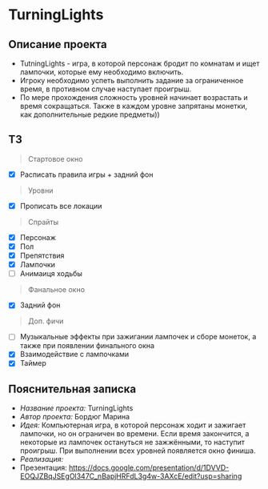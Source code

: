 # TurningLights

## Описание проекта
* TutningLights - игра, в которой персонаж бродит по комнатам и ищет лампочки, которые ему необходимо включить.
* Игроку необходимо успеть выполнить задание за ограниченное время, в противном случае наступает проигрыш.
* По мере прохождения сложность уровней начинает возрастать и время сокращаться. Также в каждом уровне запрятаны монетки, как дополнительные редкие предметы))

## ТЗ
> Стартовое окно
- [x] Расписать правила игры + задний фон
> Уровни
- [x] Прописать все локации
> Спрайты
- [x] Персонаж
- [x] Пол
- [x] Препятствия
- [x] Лампочки
- [ ] Анимаиця ходьбы
> Фанальное окно
- [x] Задний фон
> Доп. фичи
- [ ] Музыкальные эффекты при зажигании лампочек и сборе монеток, а также при появлении финального окна
- [x] Взаимодействие с лампочками
- [x] Таймер

## Пояснительная записка
* _Название проекта:_ TurningLights
* _Автор проекта:_ Бордюг Марина
* _Идея:_ Компьютерная игра, в которой персонаж ходит и зажигает лампочки, но он ограничен во времени.
Если время закончится, а некоторые из лампочек остануться не зажжёнными, то наступит проигрыш.
При выполнении всех уровней появляется окно финиша.
* _Реализация:_
* Презентация: https://docs.google.com/presentation/d/1DVVD-EOQJZBqJSEgOl347C_nBapjHRFdL3g4w-3AXcE/edit?usp=sharing
